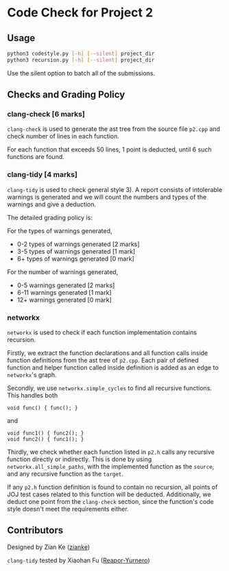# Code Check for Project 2

## Usage

```bash
python3 codestyle.py [-h] [--silent] project_dir
python3 recursion.py [-h] [--silent] project_dir
```

Use the silent option to batch all of the submissions.

## Checks and Grading Policy

### clang-check [6 marks]

`clang-check` is used to generate the ast tree from the source file `p2.cpp` and 
check number of lines in each function.

For each function that exceeds 50 lines, 1 point is deducted, until 6 such functions are found.


### clang-tidy [4 marks]

`clang-tidy` is used to check general style 3). A report consists of intolerable warnings 
is generated and we will count the numbers and types of the warnings and give a deduction.

The detailed grading policy is:

For the types of warnings generated,
+ 0-2 types of warnings generated [2 marks]
+ 3-5 types of warnings generated [1 mark]
+ 6+ types of warnings generated [0 mark]

For the number of warnings generated,
+ 0-5 warnings generated [2 marks]
+ 6-11 warnings generated [1 mark]
+ 12+ warnings generated [0 mark]

### networkx

`networkx` is used to check if each function implementation contains recursion. 

Firstly, we extract the function declarations and all function calls inside function definitions 
from the ast tree of `p2.cpp`. Each pair of defined function and helper function called inside 
definition is added as an edge to `networkx`'s graph.

Secondly, we use `networkx.simple_cycles` to find all recursive functions. This handles both 
```
void func() { func(); }
```
and
```
void func1() { func2(); }
void func2() { func1(); }
```

Thirdly, we check whether each function listed in `p2.h` calls any recursive function directly or 
indirectly. This is done by using `networkx.all_simple_paths`, with the implemented function as 
the `source`, and any recursive function as the `target`. 

If any `p2.h` function definition is found to contain no recursion, all points of JOJ test cases 
related to this function will be deducted. Additionally, we deduct one point from the `clang-check` 
section, since the function's code style doesn't meet the requirements either.


## Contributors

Designed by Zian Ke ([zianke](https://github.com/zianke))

`clang-tidy` tested by Xiaohan Fu ([Reapor-Yurnero](https://github.com/Reapor-Yurnero))
